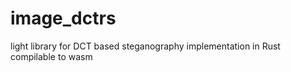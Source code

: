 # image_dctrs

light library for DCT based steganography implementation in Rust 
compilable to wasm 